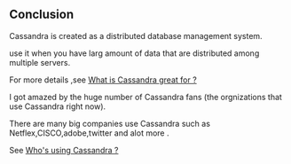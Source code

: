 
## Conclusion

Cassandra is created as a distributed database management system.

use it when you have larg amount of data that are distributed among multiple servers.

For more details ,see [What is Cassandra great for ?](https://github.com/Afnan-Aldhahri/Cassandra/blob/master/Recources/What%20is%20Cassandra%20great%20for%20%3F.md)

I got amazed by the huge number of Cassandra fans (the orgnizations that use Cassandra right now).

There are many big companies use Cassandra such as Netflex,CISCO,adobe,twitter and alot more .

See [Who's using Cassandra ?](https://github.com/Afnan-Aldhahri/Cassandra/blob/master/Recources/Who's%20using%20Cassandra%20%3F.md) 



